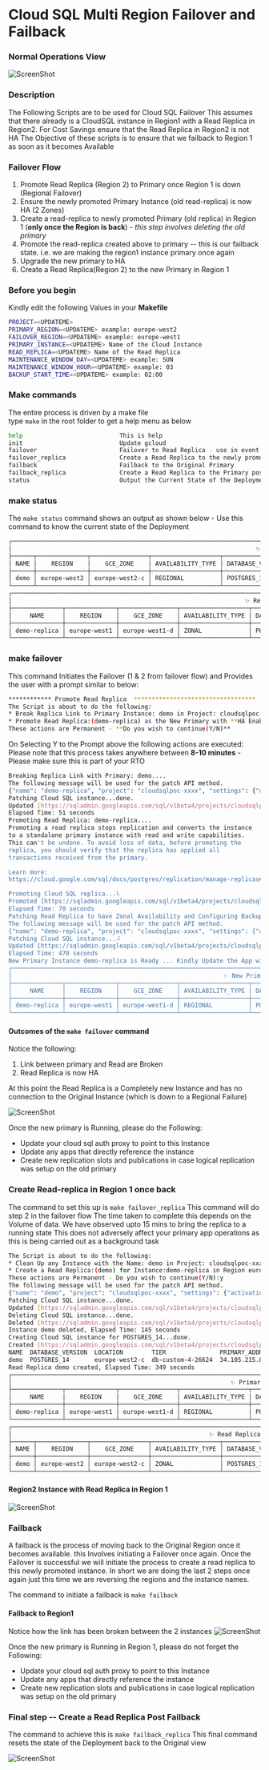 # Cloud SQL Multi Region Failover and Failback

### Normal Operations View

![ScreenShot](https://raw.github.com/kev-pinto-cts/cloud_sql_multi_region_failover/main/readme_images/normal_ops.png)


### Description
The Following Scripts are to be used for Cloud SQL Failover
This assumes that there already is a CloudSQL instance in Region1 with a Read Replica in Region2.
For Cost Savings ensure that the Read Replica in Region2 is not HA
The Objective of these scripts is to ensure that we failback to Region 1 as soon as it becomes Available

### Failover Flow
1. Promote Read Replica (Region 2) to Primary once Region 1 is down (Regional Failover)
2. Ensure the newly promoted Primary Instance (old read-replica) is now HA (2 Zones)
3. Create a read-replica to newly promoted Primary (old replica) in Region 1 (**only once the Region is back**) - _this step involves deleting the old primary_
4. Promote the read-replica created above to primary -- this is our failback state. i.e. we are making the region1 instance primary once again
5. Upgrade the new primary to HA
6. Create a Read Replica(Region 2) to the new Primary in Region 1


### Before you begin
Kindly edit the following Values in your **Makefile**

```bash
PROJECT=<UPDATEME>
PRIMARY_REGION=<UPDATEME> example: europe-west2
FAILOVER_REGION=<UPDATEME> example: europe-west1
PRIMARY_INSTANCE=<UPDATEME> Name of the Cloud Instance
READ_REPLICA=<UPDATEME> Name of the Read Replica
MAINTENANCE_WINDOW_DAY=<UPDATEME> example: SUN
MAINTENANCE_WINDOW_HOUR=<UPDATEME> example: 03
BACKUP_START_TIME=<UPDATEME> example: 02:00
```


### Make commands
The entire process is driven by a make file <br>
type `make` in the root folder to get a help menu as below

```bash
help                           This is help
init                           Update gcloud
failover                       Failover to Read Replica - use in event of Regional Failover
failover_replica               Create a Read Replica to the newly promoted Primary
failback                       Failback to the Original Primary
failback_replica               Create a Read Replica to the Primary post Failback
status                         Output the Current State of the Deployment
```

### make status
The `make status` command shows an output as shown below - Use this command to know the current state of the Deployment
```bash
┌────────────────────────────────────────────────────────────────────────────────────────────────────────────────────────────────────────────────────────────────────┐
│                                                                    ✨ Primary Instance:demo ✨                                                                     │
├──────┬──────────────┬────────────────┬───────────────────┬──────────────────┬────────────────────────────────────┬──────────┬──────────────────┬───────────────────┤
│ NAME │    REGION    │    GCE_ZONE    │ AVAILABILITY_TYPE │ DATABASE_VERSION │          CONNECTION_NAME           │  STATE   │  REPLICA_NAMES   │        TIER       │
├──────┼──────────────┼────────────────┼───────────────────┼──────────────────┼────────────────────────────────────┼──────────┼──────────────────┼───────────────────┤
│ demo │ europe-west2 │ europe-west2-c │ REGIONAL          │ POSTGRES_14      │ cloudsqlpoc-xxxx:europe-west2:demo │ RUNNABLE │ ['demo-replica'] │ db-custom-4-26624 │
└──────┴──────────────┴────────────────┴───────────────────┴──────────────────┴────────────────────────────────────┴──────────┴──────────────────┴───────────────────┘
┌─────────────────────────────────────────────────────────────────────────────────────────────────────────────────────────────────────────────────────────────────┐
│                                                                 ✨ Read Replica:demo-replica ✨                                                                 │
├──────────────┬──────────────┬────────────────┬───────────────────┬──────────────────┬────────────────────────────────────────────┬──────────┬───────────────────┤
│     NAME     │    REGION    │    GCE_ZONE    │ AVAILABILITY_TYPE │ DATABASE_VERSION │              CONNECTION_NAME               │  STATE   │        TIER       │
├──────────────┼──────────────┼────────────────┼───────────────────┼──────────────────┼────────────────────────────────────────────┼──────────┼───────────────────┤
│ demo-replica │ europe-west1 │ europe-west1-d │ ZONAL             │ POSTGRES_14      │ cloudsqlpoc-xxxx:europe-west1:demo-replica │ RUNNABLE │ db-custom-4-26624 │
└──────────────┴──────────────┴────────────────┴───────────────────┴──────────────────┴────────────────────────────────────────────┴──────────┴───────────────────┘

```

### make failover
This command Initiates the Failover (1 & 2 from failover flow) and Provides the user with a prompt similar to below:
```bash
************ Promote Read Replica  **********************************
The Script is about to do the following:
* Break Replica Link to Primary Instance: demo in Project: cloudsqlpoc-xxxx
* Promote Read Replica:(demo-replica) as the New Primary with **HA Enabled in Region europe-west1**
These actions are Permanent - **Do you wish to continue(Y/N)**
```
On Selecting Y to the Prompt above the following actions are executed:
Please note that this process takes anywhere between **8-10 minutes** - Please make sure this is part of your RTO 

```bash
Breaking Replica Link with Primary: demo....
The following message will be used for the patch API method.
{"name": "demo-replica", "project": "cloudsqlpoc-xxxx", "settings": {"databaseFlags": [{"name": "cloudsql.logical_decoding", "value": "on"}, {"name": "max_connections", "value": "1000"}], "databaseReplicationEnabled": false}}
Patching Cloud SQL instance...done.
Updated [https://sqladmin.googleapis.com/sql/v1beta4/projects/cloudsqlpoc-xxxx/instances/demo-replica].
Elapsed Time: 51 seconds
Promoting Read Replica: demo-replica....
Promoting a read replica stops replication and converts the instance
to a standalone primary instance with read and write capabilities.
This can't be undone. To avoid loss of data, before promoting the
replica, you should verify that the replica has applied all
transactions received from the primary.

Learn more:
https://cloud.google.com/sql/docs/postgres/replication/manage-replicas#promote-replica

Promoting Cloud SQL replica...⠧
Promoted [https://sqladmin.googleapis.com/sql/v1beta4/projects/cloudsqlpoc-xxxx/instances/demo-replica].
Elapsed Time: 70 seconds
Patching Read Replica to have Zonal Availability and Configuring Backup and Maintenance Windows
The following message will be used for the patch API method.
{"name": "demo-replica", "project": "cloudsqlpoc-xxxx", "settings": {"activationPolicy": "ALWAYS", "availabilityType": "REGIONAL", "backupConfiguration": {"backupRetentionSettings": {"retainedBackups": 7, "retentionUnit": "COUNT"}, "enabled": true, "pointInTimeRecoveryEnabled": false, "replicationLogArchivingEnabled": false, "startTime": "02:00", "transactionLogRetentionDays": 7}, "databaseFlags": [{"name": "cloudsql.logical_decoding", "value": "on"}, {"name": "max_connections", "value": "1000"}], "maintenanceWindow": {"day": 7, "hour": 3}}}
Patching Cloud SQL instance...⠼
Updated [https://sqladmin.googleapis.com/sql/v1beta4/projects/cloudsqlpoc-xxxx/instances/demo-replica].
Elapsed Time: 470 seconds
New Primary Instance demo-replica is Ready ... Kindly Update the App with the Connection Details
┌─────────────────────────────────────────────────────────────────────────────────────────────────────────────────────────────────────────────────────────────┐
│                                                           ✨ New Primary Instance:demo-replica ✨                                                           │
├──────────────┬──────────────┬────────────────┬───────────────────┬──────────────────┬────────────────────────────────────────────┬──────────┬───────────────┤
│     NAME     │    REGION    │    GCE_ZONE    │ AVAILABILITY_TYPE │ DATABASE_VERSION │              CONNECTION_NAME               │  STATE   │ REPLICA_NAMES │
├──────────────┼──────────────┼────────────────┼───────────────────┼──────────────────┼────────────────────────────────────────────┼──────────┼───────────────┤
│ demo-replica │ europe-west1 │ europe-west1-d │ REGIONAL          │ POSTGRES_14      │ cloudsqlpoc-xxxx:europe-west1:demo-replica │ RUNNABLE │               │
└──────────────┴──────────────┴────────────────┴───────────────────┴──────────────────┴────────────────────────────────────────────┴──────────┴───────────────┘
```

#### Outcomes of the `make failover` command
Notice the following:
1) Link between primary and Read are Broken
2) Read Replica is now HA

At this point the Read Replica is a Completely new Instance and has no connection to the Original Instance (which is down to a Regional Failure)

![ScreenShot](https://raw.github.com/kev-pinto-cts/cloud_sql_multi_region_failover/main/readme_images/failover.png)

Once the new primary is Running, please do the Following:
* Update your cloud sql auth proxy to point to this Instance
* Update any apps that directly reference the instance 
* Create new replication slots and publications in case logical replication was setup on the old primary

### Create Read-replica in Region 1 once back
The command to set this up is `make failover_replica`
This command will do step 2 in the failover flow
The time taken to complete this depends on the Volume of data.
We have observed upto 15 mins to bring the replica to a running state
This does not adversely affect your primary app operations as this is being carried out as a background task

```bash
The Script is about to do the following:
* Clean Up any Instance with the Name: demo in Project: cloudsqlpoc-xxxx
* Create a Read Replica:(demo) for Instance:demo-replica in Region europe-west2
These actions are Permanent - Do you wish to continue(Y/N):y
The following message will be used for the patch API method.
{"name": "demo", "project": "cloudsqlpoc-xxxx", "settings": {"activationPolicy": "NEVER", "databaseFlags": [{"name": "cloudsql.logical_decoding", "value": "on"}, {"name": "max_connections", "value": "1000"}]}}
Patching Cloud SQL instance...done.
Updated [https://sqladmin.googleapis.com/sql/v1beta4/projects/cloudsqlpoc-xxxx/instances/demo].
Deleting Cloud SQL instance...done.
Deleted [https://sqladmin.googleapis.com/sql/v1beta4/projects/cloudsqlpoc-xxxx/instances/demo].
Instance demo deleted, Elapsed Time: 145 seconds
Creating Cloud SQL instance for POSTGRES_14...done.
Created [https://sqladmin.googleapis.com/sql/v1beta4/projects/cloudsqlpoc-xxxx/instances/demo].
NAME  DATABASE_VERSION  LOCATION        TIER               PRIMARY_ADDRESS  PRIVATE_ADDRESS  STATUS
demo  POSTGRES_14       europe-west2-c  db-custom-4-26624  34.105.215.88    10.15.160.23     RUNNABLE
Read Replica demo created, Elapsed Time: 349 seconds
┌─────────────────────────────────────────────────────────────────────────────────────────────────────────────────────────────────────────────────────────────┐
│                                                             ✨ Primary Instance:demo-replica ✨                                                             │
├──────────────┬──────────────┬────────────────┬───────────────────┬──────────────────┬────────────────────────────────────────────┬──────────┬───────────────┤
│     NAME     │    REGION    │    GCE_ZONE    │ AVAILABILITY_TYPE │ DATABASE_VERSION │              CONNECTION_NAME               │  STATE   │ REPLICA_NAMES │
├──────────────┼──────────────┼────────────────┼───────────────────┼──────────────────┼────────────────────────────────────────────┼──────────┼───────────────┤
│ demo-replica │ europe-west1 │ europe-west1-d │ REGIONAL          │ POSTGRES_14      │ cloudsqlpoc-xxxx:europe-west1:demo-replica │ RUNNABLE │ ['demo']      │
└──────────────┴──────────────┴────────────────┴───────────────────┴──────────────────┴────────────────────────────────────────────┴──────────┴───────────────┘
┌─────────────────────────────────────────────────────────────────────────────────────────────────────────────────────────────────────────────┐
│                                                       ✨ Read Replica Instance:demo ✨                                                      │
├──────┬──────────────┬────────────────┬───────────────────┬──────────────────┬────────────────────────────────────┬──────────┬───────────────┤
│ NAME │    REGION    │    GCE_ZONE    │ AVAILABILITY_TYPE │ DATABASE_VERSION │          CONNECTION_NAME           │  STATE   │ REPLICA_NAMES │
├──────┼──────────────┼────────────────┼───────────────────┼──────────────────┼────────────────────────────────────┼──────────┼───────────────┤
│ demo │ europe-west2 │ europe-west2-c │ ZONAL             │ POSTGRES_14      │ cloudsqlpoc-xxxx:europe-west2:demo │ RUNNABLE │               │
└──────┴──────────────┴────────────────┴───────────────────┴──────────────────┴────────────────────────────────────┴──────────┴───────────────┘
```
#### Region2 Instance with Read Replica in Region 1
![ScreenShot](https://raw.github.com/kev-pinto-cts/cloud_sql_multi_region_failover/main/readme_images/failover_with_replica.png)


### Failback 
A failback is the process of moving back to the Original Region once it becomes available. this Involves initiating a Failover once again. Once the Failover is successful we will initiate the process to create a read replica to this newly promoted instance. In short we are doing the last 2 steps once again just this time we are reversing the regions and the instance names.

The command to initiate a failback is 
`make failback`

#### Failback to Region1
Notice how the link has been broken between the 2 instances
![ScreenShot](https://raw.github.com/kev-pinto-cts/cloud_sql_multi_region_failover/main/readme_images/failback.png)

Once the new primary is Running in Region 1, please do not forget the Following:
* Update your cloud sql auth proxy to point to this Instance
* Update any apps that directly reference the instance 
* Create new replication slots and publications in case logical replication was setup on the old primary



### Final step -- Create a Read Replica Post Failback
The command to achieve this is 
`make failback_replica`
This final command resets the state of the Deployment back to the Original view

![ScreenShot](https://raw.github.com/kev-pinto-cts/cloud_sql_multi_region_failover/main/readme_images/failback_with_replica.png)